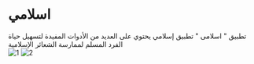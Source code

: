 # اسلامي
تطبيق " اسلامى "  تطبيق إسلامي  يحتوي على العديد من الأدوات المفيدة لتسهيل حياة الفرد المسلم لممارسة الشعائر الإسلامية  
![1](https://user-images.githubusercontent.com/76426940/156584809-05705bbd-bb9c-485d-a657-e0c34123f798.jpg)
![2](https://user-images.githubusercontent.com/76426940/156585068-28ddd43f-c837-413d-95e4-e1f5b6507d28.jpg)
